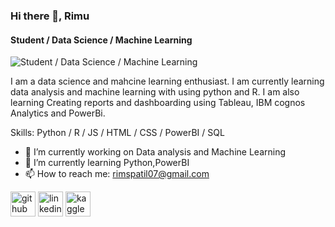 ### Hi there 👋, Rimu 
####  Student / Data Science / Machine Learning
![ Student / Data Science / Machine Learning](https://png.pngtree.com/background/20210714/original/pngtree-data-science-background-banner-template-design-picture-image_1246228.jpg)

 I am a data science and mahcine learning enthusiast. I am currently learning data analysis and machine learning with using python and R. I am also learning Creating reports and dashboarding using Tableau, IBM cognos Analytics and PowerBi.

Skills: Python / R / JS / HTML / CSS / PowerBI / SQL

- 🔭 I’m currently working on Data analysis and Machine Learning  
- 🌱 I’m currently learning Python,PowerBI 
- 📫 How to reach me: rimspatil07@gmail.com 


[<img src='https://cdn.jsdelivr.net/npm/simple-icons@3.0.1/icons/github.svg' alt='github' height='40'>](https://github.com/rpatil07)  [<img src='https://cdn.jsdelivr.net/npm/simple-icons@3.0.1/icons/linkedin.svg' alt='linkedin' height='40'>](https://www.linkedin.com/in/https://www.linkedin.com/in/rimupatil//)  [<img src='https://cdn.jsdelivr.net/npm/simple-icons@3.0.1/icons/kaggle.svg' alt='kaggle' height='40'>](https://www.kaggle.com/rimspatil)  

